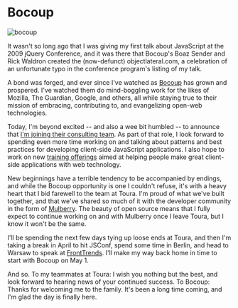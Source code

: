 # Bocoup

![bocoup](/images/bocoup.png)

It wasn't so long ago that I was giving my first talk about JavaScript at the
2009 jQuery Conference, and it was there that Bocoup's Boaz Sender and Rick
Waldron created the (now-defunct) objectlateral.com, a celebration of an
unfortunate typo in the conference program's listing of my talk.

A bond was forged, and ever since I've watched as [Bocoup](http://bocoup.com)
has grown and prospered. I've watched them do mind-boggling work for the likes
of Mozilla, The Guardian, Google, and others, all while staying true to their
mission of embracing, contributing to, and evangelizing open-web technologies.

Today, I'm beyond excited -- and also a wee bit humbled -- to announce that
[I'm joining their consulting team](http://weblog.bocoup.com/welcome-rebecca-murphey).
As part of that role, I look forward to spending even more time working on and
talking about patterns and best practices for developing client-side JavaScript
applications. I also hope to work on new [training offerings](http://training.bocoup.com/)
aimed at helping people make great client-side applications with web technology.

New beginnings have a terrible tendency to be accompanied by endings, and while
the Bocoup opportunity is one I couldn't refuse, it's with a heavy heart that I
bid farewell to the team at Toura. I'm proud of what we've built together, and
that we've shared so much of it with the developer community in the form of
[Mulberry](http://github.com/Toura/mulberry). The beauty of open source means
that I fully expect to continue working on and with Mulberry once I leave
Toura, but I know it won't be the same.

I'll be spending the next few days tying up loose ends at Toura, and then I'm
taking a break in April to hit JSConf, spend some time in Berlin, and head to
Warsaw to speak at [FrontTrends](http://2012.front-trends.com/). I'll make my
way back home in time to start with Bocoup on May 1.

And so. To my teammates at Toura: I wish you nothing but the best, and look
forward to hearing news of your continued success. To Bocoup: Thanks for
welcoming me to the family. It's been a long time coming, and I'm glad the day
is finally here.

